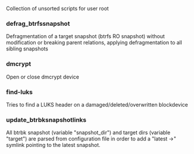 Collection of unsorted scripts for user root

### defrag_btrfssnapshot
Defragmentation of a target snapshot (btrfs RO snapshot) without modification or breaking parent relations, applying defragmentation to all sibling snapshots

### dmcrypt
Open or close dmcrypt device

### find-luks
Tries to find a LUKS header on a damaged/deleted/overwritten blockdevice

### update_btrbksnapshotlinks
All btrbk snapshot (variable "snapshot_dir") and target dirs (variable "target") are parsed from
configuration file in order to add a "latest ->" symlink pointing to the latest snapshot.
